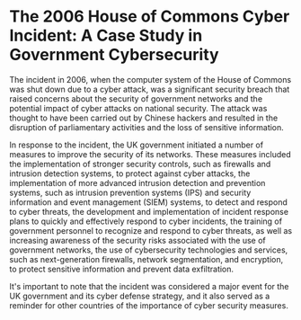 The 2006 House of Commons Cyber Incident: A Case Study in Government Cybersecurity
==================================================================================

The incident in 2006, when the computer system of the House of Commons was shut down due to a cyber attack, was a significant security breach that raised concerns about the security of government networks and the potential impact of cyber attacks on national security. The attack was thought to have been carried out by Chinese hackers and resulted in the disruption of parliamentary activities and the loss of sensitive information.

In response to the incident, the UK government initiated a number of measures to improve the security of its networks. These measures included the implementation of stronger security controls, such as firewalls and intrusion detection systems, to protect against cyber attacks, the implementation of more advanced intrusion detection and prevention systems, such as intrusion prevention systems (IPS) and security information and event management (SIEM) systems, to detect and respond to cyber threats, the development and implementation of incident response plans to quickly and effectively respond to cyber incidents, the training of government personnel to recognize and respond to cyber threats, as well as increasing awareness of the security risks associated with the use of government networks, the use of cybersecurity technologies and services, such as next-generation firewalls, network segmentation, and encryption, to protect sensitive information and prevent data exfiltration.

It's important to note that the incident was considered a major event for the UK government and its cyber defense strategy, and it also served as a reminder for other countries of the importance of cyber security measures.